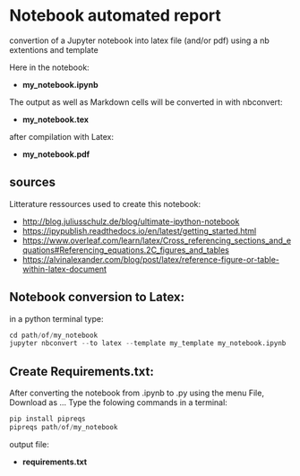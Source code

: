 # Notebook automated report
convertion of a Jupyter notebook into latex file (and/or pdf) using a nb extentions and template


Here in the notebook:
- **my_notebook.ipynb** 

The output as well as Markdown cells will be converted in with nbconvert:
- **my_notebook.tex**

after compilation with Latex:
- **my_notebook.pdf**


## sources

Litterature ressources used to create this notebook:
- http://blog.juliusschulz.de/blog/ultimate-ipython-notebook
- https://ipypublish.readthedocs.io/en/latest/getting_started.html
- https://www.overleaf.com/learn/latex/Cross_referencing_sections_and_equations#Referencing_equations.2C_figures_and_tables
- https://alvinalexander.com/blog/post/latex/reference-figure-or-table-within-latex-document

## Notebook conversion to Latex:
in a python terminal type:
```python
cd path/of/my_notebook
jupyter nbconvert --to latex --template my_template my_notebook.ipynb 
```

## Create Requirements.txt:
After converting the notebook from .ipynb to .py using the menu File, Download as ...
Type the folowing commands in a terminal:
```Python
pip install pipreqs
pipreqs path/of/my_notebook
```

output file:
 - **requirements.txt**
